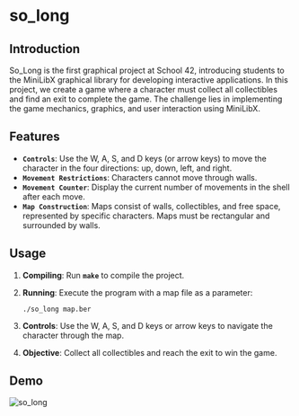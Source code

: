# so_long

## Introduction
So_Long is the first graphical project at School 42, introducing students to the MiniLibX graphical library for developing interactive applications.
In this project, we create a game where a character must collect all collectibles and find an exit to complete the game. 
The challenge lies in implementing the game mechanics, graphics, and user interaction using MiniLibX.

## Features
* **`Controls`**: Use the W, A, S, and D keys (or arrow keys) to move the character in the four directions: up, down, left, and right.
* **`Movement Restrictions`**: Characters cannot move through walls.
* **`Movement Counter`**: Display the current number of movements in the shell after each move.
* **`Map Construction`**: Maps consist of walls, collectibles, and free space, represented by specific characters. Maps must be rectangular and surrounded by walls.

## Usage
1. **Compiling**: Run **`make`** to compile the project.
2. **Running**: Execute the program with a map file as a parameter:

   ```./so_long map.ber```
3. **Controls**: Use the W, A, S, and D keys or arrow keys to navigate the character through the map.
4. **Objective**: Collect all collectibles and reach the exit to win the game.

## Demo
![so_long](https://github.com/Larakh88/so_long/assets/88907380/ee20c290-eda2-4bd7-8fa1-48b3a1c991df)

